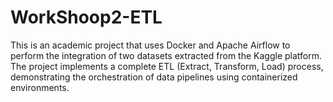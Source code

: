 # WorkShoop2-ETL
This is an academic project that uses Docker and Apache Airflow to perform the integration of two datasets extracted from the Kaggle platform. The project implements a complete ETL (Extract, Transform, Load) process, demonstrating the orchestration of data pipelines using containerized environments.
